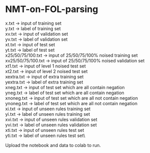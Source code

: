 # NMT-on-FOL-parsing
x.txt -> input of training set\
y.txt -> label of training set\
xv.txt -> input of validation set\
yv.txt -> label of validation set\
xt.txt -> input of test set\
yt.txt -> label of test set\
x25/50/75/100.txt -> input of 25/50/75/100% noised training set\
xv25/50/75/100.txt -> input of 25/50/75/100% noised validation set\
xt1.txt -> input of level 1 noised test set\
xt2.txt -> input of level 2 noised test set\
xextra.txt -> input of extra training set\
yextra.txt -> label of extra training set\
xneg.txt -> input of test set which are all contain negation\
yneg.txt -> label of test set which are all contain negation\
xnoneg.txt -> input of test set which are all not contain negation\
ynoneg.txt -> label of test set which are all not contain negation\
xi.txt -> input of unseen rules training set\
yi.txt -> label of unseen rules training set\
xvi.txt -> input of unseen rules validation set\
yvi.txt -> label of unseen rules validation set\
xti.txt -> input of unseen rules test set\
yti.txt -> label of unseen rules test set\

Upload the notebook and data to colab to run.
